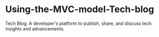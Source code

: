 # Using-the-MVC-model-Tech-blog
Tech Blog: A developer's platform to publish, share, and discuss tech insights and advancements.
